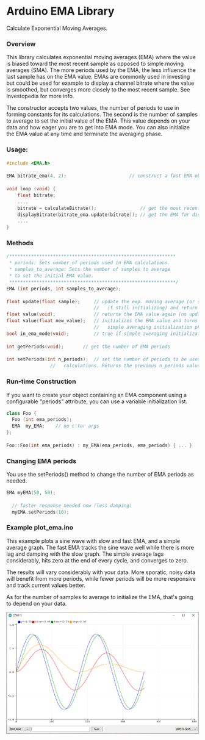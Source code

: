 # Arduino EMA Library

Calculate Exponential Moving Averages.

### Overview

This library calculates exponential moving averages (EMA) where the value is biased toward the most recent sample as opposed to simple moving averages (SMA). The more periods used by the EMA, the less influence the last sample has on the EMA value. EMAs are commonly used in investing but could be used for example to display a channel bitrate where the value is smoothed, but converges more closely to the most recent sample. See Investopedia for more info.

The constructor accepts two values, the number of periods to use in forming constants for its calculations. The second is the number of samples to average to set the initial value of the EMA. This value depends on your data and how eager you are to get into EMA mode. You can also initialize the EMA value at any time and terminate the averaging phase.

### Usage:

```c++
#include <EMA.h>

EMA bitrate_ema(4, 2);                       // construct a fast EMA object

void loop (void) {
    float bitrate;
    ....
    bitrate = calculateBitrate();                // get the most recent bitrate
    displayBitrate(bitrate_ema.update(bitrate)); // get the EMA for display purposes
    ....
}
```

### Methods

```c++
/*************************************************************
 * periods: Sets number of periods used in EMA calculations.
 * samples_to_average: Sets the number of samples to average
 * to set the initial EMA value.
 *************************************************************/
EMA (int periods, int samples_to_average);

float update(float sample);     // update the exp. moving average (or simple average
                                //   if still initializing) and return the value
float value(void);              // returns the EMA value again (no update)
float value(float new_value);   // initializes the EMA value and turns off the
                                //   simple averaging initialization phase
bool in_ema_mode(void);         // true if simple averaging initialization is done

int getPeriods(void);		// get the number of EMA periods

int setPeriods(int n_periods);	// set the number of periods to be used in future EMA
				//   calculations. Returns the previous n_periods value.
```

### Run-time Construction

If you want to create your object containing an EMA component using a configurable "periods" attribute, you can use a variable initialization list.

```c++
class Foo {
  Foo (int ema_periods);
  EMA  my_EMA;    // no c'tor args
};

Foo::Foo(int ema_periods) : my_EMA(ema_periods, ema_periods) { ... }
```
### Changing EMA periods

You use the setPeriods() method to change the number of EMA periods as needed.

```c++
EMA myEMA(50, 50);

  // faster response needed now (less damping)
  myEMA.setPeriods(10);
```

### Example plot_ema.ino

This example plots a sine wave with slow and fast EMA, and a simple average graph. The fast EMA tracks the sine wave well while there is more lag and damping with the slow graph. The simple average lags considerably, hits zero at the end of every cycle, and converges to zero.

The results will vary considerably with your data. More sporatic, noisy data will benefit from more periods, while fewer periods will be more responsive and track current values better. 

As for the number of samples to average to initialize the EMA, that's going to depend on your data.

<img src="examples/plot_ema/ema_plot.png" alt="ema_plot" width="600">

